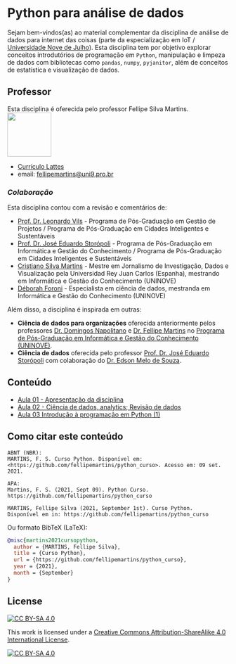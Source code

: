 # Python para análise de dados

Sejam bem-vindos(as) ao material complementar da disciplina de análise de dados para internet das coisas (parte da especialização em IoT / [Universidade Nove de Julho](uninove.br)). Esta disciplina tem por objetivo explorar conceitos introdutórios de programação em `Python`, manipulação e limpeza de dados com bibliotecas como `pandas`, `numpy`, `pyjanitor`, além de conceitos de estatística e visualização de dados.

## Professor
Esta disciplina é oferecida pelo professor Fellipe Silva Martins. <br>
<img src="http://servicosweb.cnpq.br/wspessoa/servletrecuperafoto?tipo=1&id=K4240645Z2" width="100" align="center"/>

* [Currículo Lattes](http://lattes.cnpq.br/7912881403948084)
* email: fellipemartins@uni9.pro.br

### *Colaboração*
Esta disciplina contou com a revisão e comentários de:
* [Prof. Dr. Leonardo Vils](http://lattes.cnpq.br/3969955798466284) - Programa de Pós-Graduação em Gestão de Projetos / Programa de Pós-Graduação em Cidades Inteligentes e Sustentáveis
* [Prof. Dr. José Eduardo Storópoli](http://lattes.cnpq.br/2281909649311607) - Programa de Pós-Graduação em Informática e Gestão do Conhecimento / Programa de Pós-Graduação em Cidades Inteligentes e Sustentáveis
* [Cristiano Silva Martins](http://lattes.cnpq.br/2134033520588291) - Mestre em Jornalismo de Investigação, Dados e Visualização pela Universidad Rey Juan Carlos (Espanha), mestrando em Informática e Gestão do Conhecimento (UNINOVE)
* [Déborah Foroni](http://lattes.cnpq.br/4356168879181955) - Especialista em ciência de dados, mestranda em Informática e Gestão do Conhecimento (UNINOVE)

Além disso, a disciplina é inspirada em outras:
* **Ciência de dados para organizações** oferecida anteriormente pelos professores [Dr. Domingos Napolitano](http://lattes.cnpq.br/0433818215929535) e [Dr. Fellipe Martins](http://lattes.cnpq.br/7912881403948084) no [Programa de Pós-Graduação em Informática e Gestão do Conhecimento (UNINOVE)](https://www.uninove.br/cursos/mestrado-e-doutorado/presencial/mestrado-e-doutorado-em-inform%C3%A1tica-e-gest%C3%A3o-do-conhecimento).
* **Ciência de dados** oferecida pelo professor [Prof. Dr. José Eduardo Storópoli](http://lattes.cnpq.br/2281909649311607) com colaboração do [Dr. Edson Melo de Souza](http://lattes.cnpq.br/2641658716558510).

## Conteúdo
* [Aula 01 - Apresentação da disciplina](https://nbviewer.org/github/fellipemartins/python_curso/blob/main/Aula%2001%20-%20Apresenta%C3%A7%C3%A3o%20da%20disciplina.ipynb)
* [Aula 02 - Ciência de dados, analytics; Revisão de dados](https://nbviewer.org/github/fellipemartins/python_curso/blob/main/Aula%2002%20-%20Ci%C3%AAncia%20de%20dados%2C%20analytics%3B%20Revis%C3%A3o%20de%20dados.ipynb)
* [Aula 03 Introdução à programação em Python (1)](https://nbviewer.org/github/fellipemartins/python_curso/blob/main/Aula%2003%20-%20Introdu%C3%A7%C3%A3o%20%C3%A0%20programa%C3%A7%C3%A3o%20em%20Python%20%281%29.ipynb)

## Como citar este conteúdo
```plain text
ABNT (NBR):
MARTINS, F. S. Curso Python. Disponível em: <https://github.com/fellipemartins/python_curso>. Acesso em: 09 set. 2021.

APA:
Martins, F. S. (2021, Sept 09). Python Curso. https://github.com/fellipemartins/python_curso

MARTINS, Fellipe Silva (2021, September 1st). Curso Python.
Disponível em in: https://github.com/fellipemartins/python_curso
```

Ou formato BibTeX (LaTeX):
```bibtex
@misc{martins2021cursopython,
  author = {MARTINS, Fellipe Silva},
  title = {Curso Python},
  url = {https://github.com/fellipemartins/python_curso},
  year = {2021},
  month = {September}
}
```


## License

[![CC BY-SA 4.0][cc-by-sa-shield]][cc-by-sa]

This work is licensed under a
[Creative Commons Attribution-ShareAlike 4.0 International License][cc-by-sa].

[![CC BY-SA 4.0][cc-by-sa-image]][cc-by-sa]

[cc-by-sa]: http://creativecommons.org/licenses/by-sa/4.0/
[cc-by-sa-image]: https://licensebuttons.net/l/by-sa/4.0/88x31.png
[cc-by-sa-shield]: https://img.shields.io/badge/License-CC%20BY--SA%204.0-lightgrey.svg
